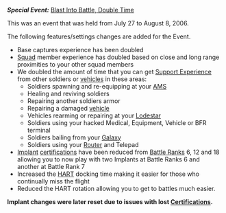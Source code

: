 **_Special Event:_**
[Blast Into Battle, Double Time](Blast_Into_Battle.md,_Double_Time)

This was an event that was held from July 27 to August 8, 2006.

The following features/settings changes are added for the Event.

- Base captures experience has been doubled
- [Squad](../terminology/Squad.md) member experience has doubled based on close
  and long range proximities to your other squad members
- We doubled the amount of time that you can get
  [Support Experience](../terminology/Support_Experience_Points.md) from other
  soldiers or [vehicles](../vehicles/Vehicle.md) in these areas:
  - Soldiers spawning and re-equipping at your
    [AMS](../vehicles/Advanced_Mobile_Station.md)
  - Healing and reviving soldiers
  - Repairing another soldiers armor
  - Repairing a damaged [vehicle](../vehicles/Vehicle.md)
  - Vehicles rearming or repairing at your [Lodestar](../vehicles/Lodestar.md)
  - Soldiers using your hacked Medical, Equipment, Vehicle or BFR terminal
  - Soldiers bailing from your [Galaxy](../vehicles/Galaxy.md)
  - Soldiers using your [Router](../vehicles/Router.md) and Telepad
- [Implant](../implants/Implants.md)
  [certifications](../certifications/Certification.md) have been reduced from
  [Battle Ranks](terminology/Battle_Rank.md) 6, 12 and 18 allowing you to now
  play with two Implants at Battle Ranks 6 and another at Battle Rank 7
- Increased the [HART](../terminology/HART.md) docking time making it easier for
  those who continually miss the flight
- Reduced the HART rotation allowing you to get to battles much easier.

**Implant changes were later reset due to issues with lost
[Certifications](../certifications/Certification.md).**

<!--[Category:Events](../Category:Events.md)-->
